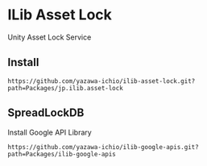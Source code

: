 # ILib Asset Lock

Unity Asset Lock Service

## Install

```
https://github.com/yazawa-ichio/ilib-asset-lock.git?path=Packages/jp.ilib.asset-lock
```

## SpreadLockDB

Install Google API Library

```
https://github.com/yazawa-ichio/ilib-google-apis.git?path=Packages/ilib-google-apis
```
